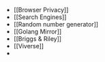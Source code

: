 - [[Browser Privacy]]
- [[Search Engines]]
- [[Random number generator]]
- [[Golang Mirror]]
- [[Briggs & Riley]]
- [[Viverse]]
-
